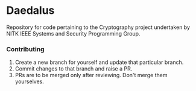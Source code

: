 # Daedalus
Repository for code pertaining to the Cryptography project undertaken by NITK IEEE Systems and Security Programming Group.

### Contributing

1. Create a new branch for yourself and update that particular branch.
2. Commit changes to that branch and raise a PR.
3. PRs are to be merged only after reviewing. Don't merge them yourselves.
